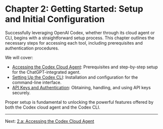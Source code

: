 # Chapter 2: Getting Started: Setup and Initial Configuration

Successfully leveraging OpenAI Codex, whether through its cloud agent or CLI, begins with a straightforward setup process. This chapter outlines the necessary steps for accessing each tool, including prerequisites and authentication procedures.

We will cover:

*   [Accessing the Codex Cloud Agent](./02_a_accessing_the_codex_cloud_agent.md): Prerequisites and step-by-step setup for the ChatGPT-integrated agent.
*   [Setting Up the Codex CLI](./02_b_setting_up_the_codex_cli.md): Installation and configuration for the command-line interface.
*   [API Keys and Authentication](./02_c_api_keys_and_authentication.md): Obtaining, handling, and using API keys securely.

Proper setup is fundamental to unlocking the powerful features offered by both the Codex cloud agent and the Codex CLI.

---

Next: [2.a: Accessing the Codex Cloud Agent](./02_a_accessing_the_codex_cloud_agent.md)